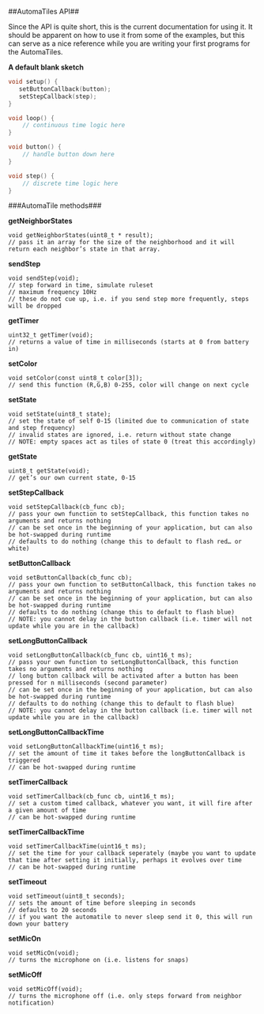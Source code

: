 ##AutomaTiles API##

Since the API is quite short, this is the current documentation for using it. It should be apparent on how to use it from some of the examples, but this can serve as a nice reference while you are writing your first programs for the AutomaTiles. 

**A default blank sketch**
```c
void setup() {  
   setButtonCallback(button); 
   setStepCallback(step);
}

void loop() {
	// continuous time logic here
}

void button() {
	// handle button down here
}

void step() {
	// discrete time logic here
}

```

###AutomaTile methods###

**getNeighborStates**
```
void getNeighborStates(uint8_t * result);
// pass it an array for the size of the neighborhood and it will return each neighbor’s state in that array. 
```
**sendStep**
```
void sendStep(void);
// step forward in time, simulate ruleset
// maximum frequency 10Hz
// these do not cue up, i.e. if you send step more frequently, steps will be dropped 
```
**getTimer**
```
uint32_t getTimer(void);
// returns a value of time in milliseconds (starts at 0 from battery in) 
```
**setColor**
```
void setColor(const uint8_t color[3]);
// send this function (R,G,B) 0-255, color will change on next cycle 
```
**setState**
```
void setState(uint8_t state);
// set the state of self 0-15 (limited due to communication of state and step frequency)
// invalid states are ignored, i.e. return without state change
// NOTE: empty spaces act as tiles of state 0 (treat this accordingly) 
```
**getState**
```
uint8_t getState(void);
// get’s our own current state, 0-15 
```
**setStepCallback**
```
void setStepCallback(cb_func cb); 
// pass your own function to setStepCallback, this function takes no arguments and returns nothing
// can be set once in the beginning of your application, but can also be hot-swapped during runtime
// defaults to do nothing (change this to default to flash red… or white) 
```
**setButtonCallback**
```
void setButtonCallback(cb_func cb);
// pass your own function to setButtonCallback, this function takes no arguments and returns nothing
// can be set once in the beginning of your application, but can also be hot-swapped during runtime
// defaults to do nothing (change this to default to flash blue)
// NOTE: you cannot delay in the button callback (i.e. timer will not update while you are in the callback) 
```
**setLongButtonCallback**
```
void setLongButtonCallback(cb_func cb, uint16_t ms);
// pass your own function to setLongButtonCallback, this function takes no arguments and returns nothing
// long button callback will be activated after a button has been pressed for n milliseconds (second parameter)
// can be set once in the beginning of your application, but can also be hot-swapped during runtime
// defaults to do nothing (change this to default to flash blue)
// NOTE: you cannot delay in the button callback (i.e. timer will not update while you are in the callback) 
```
**setLongButtonCallbackTime**
```
void setLongButtonCallbackTime(uint16_t ms);
// set the amount of time it takes before the longButtonCallback is triggered
// can be hot-swapped during runtime
```
**setTimerCallback**
```
void setTimerCallback(cb_func cb, uint16_t ms);
// set a custom timed callback, whatever you want, it will fire after a given amount of time
// can be hot-swapped during runtime
```
**setTimerCallbackTime**
```
void setTimerCallbackTime(uint16_t ms);
// set the time for your callback seperately (maybe you want to update that time after setting it initially, perhaps it evolves over time
// can be hot-swapped during runtime
```
**setTimeout**
```
void setTimeout(uint8_t seconds);
// sets the amount of time before sleeping in seconds
// defaults to 20 seconds
// if you want the automatile to never sleep send it 0, this will run down your battery 
```
**setMicOn**
```
void setMicOn(void);
// turns the microphone on (i.e. listens for snaps) 
```
**setMicOff**
```
void setMicOff(void);
// turns the microphone off (i.e. only steps forward from neighbor notification) 
```